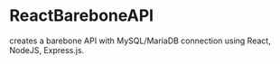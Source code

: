 # ReactBareboneAPI
creates a barebone API with MySQL/MariaDB connection using React, NodeJS, Express.js.

